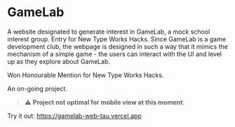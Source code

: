 # GameLab

A website designated to generate interest in GameLab, a mock school interest group. Entry for New Type Works Hacks. Since GameLab is a game development club, the webpage is designed in such a way that it mimics the mechanism of a simple game - the users can interact with the UI and level up as they explore about GameLab.

Won Honourable Mention for New Type Works Hacks.

An on-going project.

> :warning: **Project not optimal for mobile view at this moment**: 

Try it out: https://gamelab-web-tau.vercel.app
